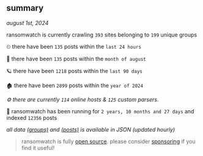 
## summary
_august 1st, 2024_

ransomwatch is currently crawling `393` sites belonging to `199` unique groups

⏲ there have been `135` posts within the `last 24 hours`

🦈 there have been `135` posts within the `month of august`

🪐 there have been `1218` posts within the `last 90 days`

🏚 there have been `2899` posts within the `year of 2024`

_⚙️ there are currently `114` online hosts & `125` custom parsers._

🦕 ransomwatch has been running for `2 years, 10 months and 27 days` and indexed `12356` posts

_all data  [(groups)](http://ransomwhat.telemetry.ltd/groups) and [(posts)](http://ransomwhat.telemetry.ltd/posts) is available in JSON (updated hourly)_

> ransomwatch is fully [open source](https://github.com/joshhighet/ransomwatch#ransomwatch--). please consider [sponsoring](https://github.com/sponsors/joshhighet) if you find it useful!

